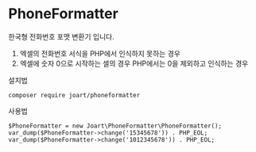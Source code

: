 # PhoneFormatter

한국형 전화번호 포맷 변환기 입니다.

1. 엑셀의 전화번호 서식을 PHP에서 인식하지 못하는 경우
2. 엑셀에 숫자 0으로 시작하는 셀의 경우 PHP에서는 0을 제외하고 인식하는 경우


설치법
```
composer require joart/phoneformatter
```

사용법
```
$PhoneFormatter = new Joart\PhoneFormatter\PhoneFormatter();
var_dump($PhoneFormatter->change('15345678')) . PHP_EOL;
var_dump($PhoneFormatter->change('1012345678')) . PHP_EOL;
```
